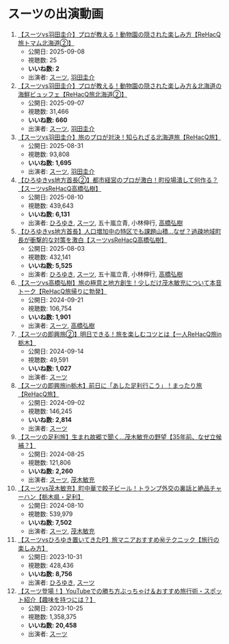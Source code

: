 # スーツの出演動画

1.  [【スーツvs羽田圭介】プロが教える！動物園の隠された楽しみ方【ReHacQ旅トマム北海道②】](https://www.youtube.com/watch?v=yVXPK3-LpVE)
    -   公開日: 2025-09-08
    -   視聴数: 25
    -   **いいね数: 2**
    -   出演者: [スーツ](/rehacq_fan/people/スーツ "wikilink"), [羽田圭介](/rehacq_fan/people/羽田圭介 "wikilink")
1.  [【スーツvs羽田圭介】プロが教える！動物園の隠された楽しみ方＆北海道の海鮮ビュッフェ【ReHacQ旅北海道②】](https://www.youtube.com/watch?v=k-v9M-DDo4s)
    -   公開日: 2025-09-07
    -   視聴数: 31,466
    -   **いいね数: 660**
    -   出演者: [スーツ](/rehacq_fan/people/スーツ "wikilink"), [羽田圭介](/rehacq_fan/people/羽田圭介 "wikilink")
1.  [【スーツvs羽田圭介】旅のプロが対決！知られざる北海道旅【ReHacQ旅】](https://www.youtube.com/watch?v=e0eDv9p18jk)
    -   公開日: 2025-08-31
    -   視聴数: 93,808
    -   **いいね数: 1,695**
    -   出演者: [スーツ](/rehacq_fan/people/スーツ "wikilink"), [羽田圭介](/rehacq_fan/people/羽田圭介 "wikilink")
1.  [【ひろゆきvs地方首長②】都市経営のプロが激白！町役場潰して何作る？【スーツvsReHacQ高橋弘樹】](https://www.youtube.com/watch?v=JyePlh6u8UI)
    -   公開日: 2025-08-10
    -   視聴数: 439,643
    -   **いいね数: 6,131**
    -   出演者: [ひろゆき](/rehacq_fan/people/ひろゆき "wikilink"), [スーツ](/rehacq_fan/people/スーツ "wikilink"), 五十嵐立青, 小林伸行, [高橋弘樹](/rehacq_fan/people/高橋弘樹 "wikilink")
1.  [【ひろゆきvs地方首長】人口増加中の特区でも課題山積...なぜ？過疎地域町長が衝撃的な対策を激白【スーツvsReHacQ高橋弘樹】](https://www.youtube.com/watch?v=8eDWyLWHX_c)
    -   公開日: 2025-08-03
    -   視聴数: 432,141
    -   **いいね数: 5,525**
    -   出演者: [ひろゆき](/rehacq_fan/people/ひろゆき "wikilink"), [スーツ](/rehacq_fan/people/スーツ "wikilink"), 五十嵐立青, 小林伸行, [高橋弘樹](/rehacq_fan/people/高橋弘樹 "wikilink")
1.  [【スーツvs高橋弘樹】旅の極意と地方創生！少しだけ茂木敏充について本音トーク【ReHacQ旅帰りに勃発】](https://www.youtube.com/watch?v=wlQrEe0ueeU)
    -   公開日: 2024-09-21
    -   視聴数: 106,754
    -   **いいね数: 1,901**
    -   出演者: [スーツ](/rehacq_fan/people/スーツ "wikilink"), [高橋弘樹](/rehacq_fan/people/高橋弘樹 "wikilink")
1.  [【スーツの即興旅②】明日できる！旅を楽しむコツとは【一人ReHacQ旅in栃木】](https://www.youtube.com/watch?v=YkKTo8-6A1E)
    -   公開日: 2024-09-14
    -   視聴数: 49,591
    -   **いいね数: 1,027**
    -   出演者: [スーツ](/rehacq_fan/people/スーツ "wikilink")
1.  [【スーツの即興旅in栃木】前日に「あした足利行こう」！まったり旅【ReHacQ旅】](https://www.youtube.com/watch?v=S1tucsWEEWI)
    -   公開日: 2024-09-02
    -   視聴数: 146,245
    -   **いいね数: 2,814**
    -   出演者: [スーツ](/rehacq_fan/people/スーツ "wikilink")
1.  [【スーツの足利旅】生まれ故郷で聞く…茂木敏充の野望【35年前、なぜ立候補？】](https://www.youtube.com/watch?v=XlxNeGDHteA)
    -   公開日: 2024-08-25
    -   視聴数: 121,806
    -   **いいね数: 2,260**
    -   出演者: [スーツ](/rehacq_fan/people/スーツ "wikilink"), [茂木敏充](/rehacq_fan/people/茂木敏充 "wikilink")
1.  [【スーツvs茂木敏充】町中華で餃子ビール！トランプ外交の裏話と絶品チャーハン【栃木県・足利】](https://www.youtube.com/watch?v=uJzoql06jxg)
    -   公開日: 2024-08-10
    -   視聴数: 539,979
    -   **いいね数: 7,502**
    -   出演者: [スーツ](/rehacq_fan/people/スーツ "wikilink"), [茂木敏充](/rehacq_fan/people/茂木敏充 "wikilink")
1.  [【スーツvsひろゆき置いてきたP】旅マニアおすすめ㊙︎テクニック【旅行の楽しみ方】](https://www.youtube.com/watch?v=3K5IbtDtN30)
    -   公開日: 2023-10-31
    -   視聴数: 428,436
    -   **いいね数: 8,756**
    -   出演者: [ひろゆき](/rehacq_fan/people/ひろゆき "wikilink"), [スーツ](/rehacq_fan/people/スーツ "wikilink")
1.  [【スーツ登場！】YouTubeでの勝ち方ぶっちゃけ＆おすすめ旅行術・スポット紹介【趣味を持つには？】](https://www.youtube.com/watch?v=CepOZXVtsCo)
    -   公開日: 2023-10-25
    -   視聴数: 1,358,375
    -   **いいね数: 20,458**
    -   出演者: [スーツ](/rehacq_fan/people/スーツ "wikilink")
